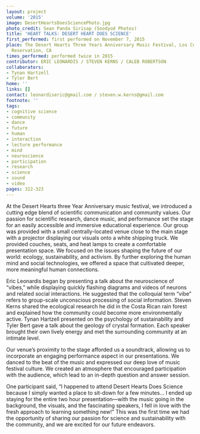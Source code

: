 ```yaml
---
layout: project
volume: '2015'
image: DesertHeartsDoesSciencePhoto.jpg
photo_credit: Sean Panda Sirisap (Soodyod Photos)
title: 'HEART TALKS: DESERT HEART DOES SCIENCE'
first_performed: first performed on November 7, 2015
place: The Desert Hearts Three Years Anniversary Music Festival, Los Coyotes Indian
  Reservation, CA
times_performed: performed twice in 2015
contributor: ERIC LEONARDIS / STEVEN KERNS / CALEB ROBERTSON
collaborators:
- Tynan Hartzell
- Tyler Bert
home: ''
links: []
contact: leonardiseric@gmail.com / steven.w.kerns@gmail.com
footnote: ''
tags:
- cognitive science
- community
- dance
- future
- human
- interaction
- lecture performance
- mind
- neuroscience
- participation
- research
- science
- sound
- video
pages: 322-323
---
```


At the Desert Hearts three Year Anniversary music festival, we introduced a cutting edge blend of scientific communication and community values. Our passion for scientific research, dance music, and performance set the stage for an easily accessible and immersive educational experience. Our group was provided with a small centrally-located venue close to the main stage with a projector displaying our visuals onto a white shipping truck. We provided couches, seats, and heat lamps to create a comfortable presentation space. We focused on the issues shaping the future of our world: ecology, sustainability, and activism. By further exploring the human mind and social technologies, we offered a space that cultivated deeper, more meaningful human connections.

Eric Leonardis began by presenting a talk about the neuroscience of “vibes,” while displaying quickly flashing diagrams and videos of neurons and related social interactions. He suggested that the colloquial term “vibe” refers to group-scale unconscious processing of social information. Steven Kerns shared the ecological research he did in the Costa Rican rain forest and explained how the community could become more environmentally active. Tynan Hartzell presented on the psychology of sustainability and Tyler Bert gave a talk about the geology of crystal formation. Each speaker brought their own lively energy and met the surrounding community at an intimate level.

Our venue’s proximity to the stage afforded us a soundtrack, allowing us to incorporate an engaging performance aspect in our presentations. We danced to the beat of the music and expressed our deep love of music festival culture. We created an atmosphere that encouraged participation with the audience, which lead to an in-depth question and answer session.

One participant said, “I happened to attend Desert Hearts Does Science because I simply wanted a place to sit-down for a few minutes… I ended up staying for the entire two hour presentation—with the music going in the background, the visuals, and the fascinating speakers, I fell in love with the fresh approach to learning something new!” This was the first time we had the opportunity of sharing our passion for science and sustainability with the community, and we are excited for our future endeavors.
